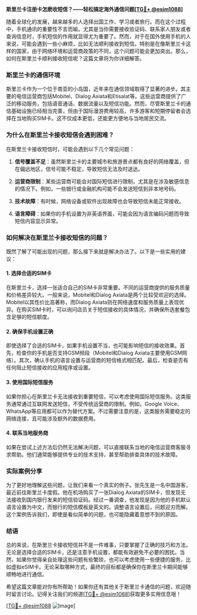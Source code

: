 **斯里兰卡注册卡怎麽收短信？——轻松搞定海外通信问题[[TG💪+ @esim1088](https://t.me/s/esim1088)]**

随着全球化的发展，越来越多的人选择出国工作、学习或者旅行。而在这个过程中，手机通讯的重要性不言而喻。尤其是当你需要接收验证码、联系家人朋友或者查询信息时，手机短信的作用就显得尤为重要了。然而，对于在国外使用手机的人来说，可能会遇到一些小麻烦，比如无法顺利接收到短信。特别是在像斯里兰卡这样的国家，由于网络环境和运营商政策的不同，这个问题可能会更加突出。那么，如何在斯里兰卡顺利接收短信呢？这篇文章将为你详细解答。

### 斯里兰卡的通信环境

斯里兰卡作为一个位于南亚的小岛国，近年来在通信领域取得了显著的进步。其主要的电信运营商包括Mobitel、Dialog Axiata和Etisalat等。这些运营商提供了广泛的移动服务，包括语音通话、数据流量以及短信功能。然而，尽管斯里兰卡的通信基础设施已经相当完善，但由于国际漫游费用较高，许多游客和短期停留者会选择在当地购买SIM卡。这不仅成本更低，还能更方便地与当地居民交流。

### 为什么在斯里兰卡接收短信会遇到困难？

在斯里兰卡接收短信时，可能会遇到以下几个常见问题：

1. **信号覆盖不足**：虽然斯里兰卡的主要城市和旅游景点都有良好的网络覆盖，但在偏远地区，信号可能不稳定，导致短信无法及时送达。
   
2. **运营商限制**：某些运营商可能会对国际短信进行限制，尤其是在涉及敏感信息的情况下。例如，一些银行或金融机构可能不会发送短信到非本地号码。

3. **技术故障**：有时候，网络设备或软件出现故障也会导致短信未能正常接收。

4. **语言障碍**：如果你的手机设置为非英语界面，可能会因为语言编码问题而导致短信内容显示异常。

### 如何解决在斯里兰卡接收短信的问题？

既然了解了可能出现的问题，那么接下来就是解决办法了。以下是一些实用的建议：

#### 1. 选择合适的SIM卡

在斯里兰卡，选择一张适合自己的SIM卡非常重要。不同的运营商提供的服务质量和价格差异较大。一般来说，Mobitel和Dialog Axiata是两个比较受欢迎的选择。Mobitel以其性价比高著称，而Dialog Axiata则在网络速度和服务质量上表现优异。在购买SIM卡时，可以询问店员关于短信接收的具体情况，并确保所选套餐包含足够的短信额度。

#### 2. 确保手机设置正确

即使选择了合适的SIM卡，如果手机设置不当，也可能影响短信的接收效果。首先，检查你的手机是否支持GSM频段（Mobitel和Dialog Axiata主要使用GSM网络）。其次，确认手机的语言设置与运营商的短信格式相匹配。最后，检查是否有任何阻止短信接收的应用程序或设置。

#### 3. 使用国际短信服务

如果你担心在斯里兰卡无法接收到重要短信，可以考虑使用国际短信服务。这类服务通常通过互联网发送短信，不受传统运营商的限制。例如，Google Voice、WhatsApp等应用都可以作为替代方案。不过需要注意的是，这类服务需要稳定的网络连接，且可能涉及额外的数据费用。

#### 4. 联系当地服务商

如果在尝试上述方法后仍然无法解决问题，可以直接联系当地的电信运营商客服寻求帮助。他们通常能够提供专业的技术支持，甚至帮助排查具体的技术故障。

### 实际案例分享

为了更好地理解这些问题，让我们来看一个真实的例子。张先生是一名中国游客，最近前往斯里兰卡度假。他在机场购买了一张Dialog Axiata的SIM卡，但发现无法接收到国内银行发来的短信验证码。经过一番调查，他发现是因为他的手机默认语言设置为中文，而银行的短信模板是英文的。调整语言设置后，问题迎刃而解。这个案例告诉我们，即使是看似简单的问题，也可能隐藏着意想不到的原因。

### 结语

总的来说，在斯里兰卡接收短信并不是一件难事，只要掌握了正确的技巧和方法。无论是选择合适的SIM卡，还是注意手机设置，都能有效避免不必要的困扰。当然，如果你觉得亲自处理这些问题有些繁琐，也可以考虑使用一些便捷的服务，比如虚拟eSIM卡。无论采取哪种方式，最终的目标都是确保你在斯里兰卡期间能够顺畅地进行通信。

希望这篇文章能对你有所帮助！如果你还有其他关于斯里兰卡通信的问题，欢迎随时留言讨论。记得关注我们的频道[[TG💪+ @esim1088](https://t.me/s/esim1088)]获取更多实用信息哦！

[[TG💪+ @esim1088](https://t.me/s/esim1088) ![Image](https://i.postimg.cc/4NQfJmqS/Snipaste-2025-05-13-00-14-12.png)]